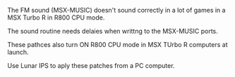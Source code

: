 The FM sound (MSX-MUSIC) doesn't sound correctly in a lot of games in a MSX Turbo R in R800 CPU mode.

The sound routine needs delaies when writtng to the MSX-MUSIC ports. 

These pathces also turn ON R800 CPU mode in MSX TUrbo R computers at launch.

Use Lunar IPS to aply these patches from a PC computer.
